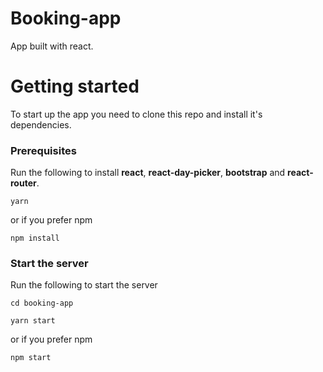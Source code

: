 # Booking-app
App built with react.

# Getting started
To start up the app you need to clone this repo and install it's dependencies.

### Prerequisites

Run the following to install **react**, **react-day-picker**, **bootstrap** and **react-router**.

```
yarn
```

or if you prefer npm

```
npm install
```

### Start the server
Run the following to start the server

```
cd booking-app
```

```
yarn start
```

or if you prefer npm

```
npm start
```